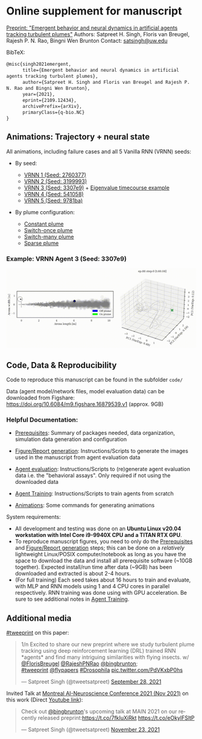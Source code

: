 # Online supplement for manuscript
[Preprint: "Emergent behavior and neural dynamics in artificial agents tracking turbulent plumes"](https://arxiv.org/abs/2109.12434)
Authors: Satpreet H. Singh, Floris van Breugel, Rajesh P. N. Rao, Bingni Wen Brunton
Contact: satsingh@uw.edu 


BibTeX:
```
@misc{singh2021emergent,
      title={Emergent behavior and neural dynamics in artificial agents tracking turbulent plumes}, 
      author={Satpreet H. Singh and Floris van Breugel and Rajesh P. N. Rao and Bingni Wen Brunton},
      year={2021},
      eprint={2109.12434},
      archivePrefix={arXiv},
      primaryClass={q-bio.NC}
}
```

## Animations: Trajectory + neural state
All animations, including failure cases and all 5 Vanilla RNN (VRNN) seeds:
* By seed:
  * [VRNN 1 (Seed: 2760377)](VRNN1.md) 
  * [VRNN 2 (Seed: 3199993)](VRNN2.md) 
  * [VRNN 3 (Seed: 3307e9)](VRNN3.md) + [Eigenvalue timecourse example](VRNN3-eigen.md)
  * [VRNN 4 (Seed: 541058)](VRNN4.md) 
  * [VRNN 5 (Seed: 9781ba)](VRNN5.md) 

* By plume configuration:
  * [Constant plume](constant.md)
  * [Switch-once plume](switch-once.md)
  * [Switch-many plume](switch-many.md)
  * [Sparse plume](sparse.md)


### Example: VRNN Agent 3 (Seed: 3307e9)
![](supp/3307e9/constantx5b5_HOME_merged_common_ep088.gif)


## Code, Data & Reproducibility

Code to reproduce this manuscript can be found in the subfolder ```code/```

Data (agent model/network files, model evaluation data) can be downloaded from Figshare: https://doi.org/10.6084/m9.figshare.16879539.v1 (approx. 9GB)

### Helpful Documentation:
* [Prerequisites](0_plume_prereqs.md): Summary of packages needed, data organization, simulation data generation and configuration

* [Figure/Report generation](1_plume_report.md): Instructions/Scripts to generate the images used in the manuscript from agent evaluation data

* [Agent evaluation](2_plume_eval.md): Instructions/Scripts to (re)generate agent evaluation data i.e. the "behavioral assays". Only required if not using the downloaded data

* [Agent Training](3_plume_train.md): Instructions/Scripts to train agents from scratch

* [Animations](4_plume_videos.md): Some commands for generating animations

System requirements: 
* All development and testing was done on an **Ubuntu Linux v20.04 workstation with Intel Core i9-9940X CPU and a TITAN RTX GPU**.
* To reproduce manuscript figures, you need to only do the [Prerequisites](0_plume_prereqs.md) and [Figure/Report generation](1_plume_report.md) steps; this can be done on a _relatively_ lightweight Linux/POSIX computer/notebook as long as you have the space to download the data and install all prerequisite software (~10GB together). Expected install/run time after data (~9GB) has been downloaded and extracted is about 2-4 hours.
* (For full training) Each seed takes about 16 hours to train and evaluate, with MLP and RNN models using 1 and 4 CPU cores in parallel respectively. RNN training was done using with GPU acceleration. Be sure to see additional notes in [Agent Training](3_plume_train.md).

## Additional media
[#tweeprint](https://twitter.com/tweetsatpreet/status/1442974225032093698) on this paper: 
<blockquote class="twitter-tweet"><p lang="en" dir="ltr">1/n Excited to share our new preprint where we study turbulent plume tracking using deep reinforcement learning (DRL) trained RNN *agents* and find many intriguing similarities with flying insects. w/ <a href="https://twitter.com/FlorisBreugel?ref_src=twsrc%5Etfw">@FlorisBreugel</a> <a href="https://twitter.com/RajeshPNRao?ref_src=twsrc%5Etfw">@RajeshPNRao</a> <a href="https://twitter.com/bingbrunton?ref_src=twsrc%5Etfw">@bingbrunton</a>; <br> <a href="https://twitter.com/hashtag/tweeprint?src=hash&amp;ref_src=twsrc%5Etfw">#tweeprint</a> <a href="https://twitter.com/Flypapers?ref_src=twsrc%5Etfw">@flypapers</a> <a href="https://twitter.com/hashtag/Drosophila?src=hash&amp;ref_src=twsrc%5Etfw">#Drosophila</a> <a href="https://t.co/PdVKxbP0hs">pic.twitter.com/PdVKxbP0hs</a></p>&mdash; Satpreet Singh (@tweetsatpreet) <a href="https://twitter.com/tweetsatpreet/status/1442974225032093698?ref_src=twsrc%5Etfw">September 28, 2021</a></blockquote> 

Invited Talk at [Montreal AI-Neuroscience Conference 2021 (Nov 2021)](https://twitter.com/tweetsatpreet/status/1462948984545169408) on this work (Direct [Youtube link](https://www.youtube.com/watch?v=uaLRWADUXb8)):
<blockquote class="twitter-tweet"><p lang="en" dir="ltr">Check out <a href="https://twitter.com/bingbrunton?ref_src=twsrc%5Etfw">@bingbrunton</a>&#39;s upcoming talk at MAIN 2021 on our recently released preprint:<a href="https://t.co/7fkIuXiRkt">https://t.co/7fkIuXiRkt</a> <a href="https://t.co/eOkylFSltP">https://t.co/eOkylFSltP</a></p>&mdash; Satpreet Singh (@tweetsatpreet) <a href="https://twitter.com/tweetsatpreet/status/1462948984545169408?ref_src=twsrc%5Etfw">November 23, 2021</a></blockquote> 
